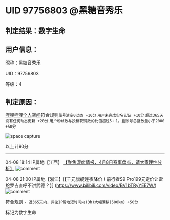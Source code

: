 # UID 97756803 @黑糖音秀乐
## 判定结果：数字生命
## 用户信息：

昵称：黑糖音秀乐

UID：97756803

等级：4

## 判定原因：

[哔哩哔哩个人空间](https://space.bilibili.com/97756803)符合规则`账号清空0动态 +10分` `用户未完成实名认证 +10分` `超过365天没有任何动态更新 +20分` `用户粉丝数与投稿获赞数的比值超过5：1，且账号总播放量小于2000 +50分`

![space capture](https://i.072333.xyz/file/AgACAgEAAyEGAASMaMWHAAJZSWf9pDxJes_KNw0tGwkkcGzNKdR8AAKirDEb2JDwR14UPvIgAAFItwEAAwIAA3cAAzYE.png)

以上计90分

---

04-08 18:14 IP属地【江西】 [【聚焦深度情报，4月8日赛事盘点，请大家理性分析】](https://www.bilibili.com/video/BV1X4dHYcEGs/)
![comment](https://i.072333.xyz/file/AgACAgEAAyEGAASMaMWHAAJZSmf9pNbcbtoEGglXQvTZqVxhFSpPAAKkrDEb2JDwR7-ijfGzeDaUAQADAgADeAADNgQ.png)

04-08 21:00 IP属地【浙江】[【千元旗舰连夜降价！前行者S9 Pro199元定价让雷蛇罗吉直呼不讲武德？】] (https://www.bilibili.com/video/BV1bTRyYEE7W/)
![comment](https://i.072333.xyz/file/AgACAgEAAyEGAASMaMWHAAJZS2f9pVWWFUnWnkZKheneb2XedCKNAAKmrDEb2JDwRxHCmI7IkTQzAQADAgADeQADNgQ.png)

符合规则 `- 近365天内，评论IP属地短时间内(3h)大幅漂移(500km) +50分`

标记为数字生命